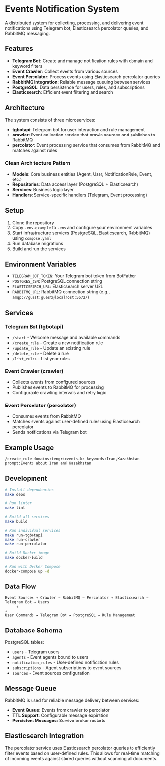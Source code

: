 # Events Notification System

A distributed system for collecting, processing, and delivering event notifications using Telegram bot, Elasticsearch percolator queries, and RabbitMQ messaging.

## Features

- **Telegram Bot**: Create and manage notification rules with domain and keyword filters
- **Event Crawler**: Collect events from various sources
- **Event Percolator**: Process events using Elasticsearch percolator queries
- **RabbitMQ Integration**: Reliable message queuing between services
- **PostgreSQL**: Data persistence for users, rules, and subscriptions
- **Elasticsearch**: Efficient event filtering and search

## Architecture

The system consists of three microservices:

- **tgbotapi**: Telegram bot for user interaction and rule management
- **crawler**: Event collection service that crawls sources and publishes to RabbitMQ
- **percolator**: Event processing service that consumes from RabbitMQ and matches against rules

### Clean Architecture Pattern

- **Models**: Core business entities (Agent, User, NotificationRule, Event, etc.)
- **Repositories**: Data access layer (PostgreSQL + Elasticsearch)
- **Services**: Business logic layer
- **Handlers**: Service-specific handlers (Telegram, Event processing)

## Setup

1. Clone the repository
2. Copy `.env.example` to `.env` and configure your environment variables
3. Start infrastructure services (PostgreSQL, Elasticsearch, RabbitMQ) using `compose.yaml`
4. Run database migrations
5. Build and run the services

## Environment Variables

- `TELEGRAM_BOT_TOKEN`: Your Telegram bot token from BotFather
- `POSTGRES_DSN`: PostgreSQL connection string
- `ELASTICSEARCH_URL`: Elasticsearch server URL
- `RABBITMQ_URL`: RabbitMQ connection string (e.g., `amqp://guest:guest@localhost:5672/`)

## Services

### Telegram Bot (tgbotapi)
- `/start` - Welcome message and available commands
- `/create_rule` - Create a new notification rule
- `/update_rule` - Update an existing rule
- `/delete_rule` - Delete a rule
- `/list_rules` - List your rules

### Event Crawler (crawler)
- Collects events from configured sources
- Publishes events to RabbitMQ for processing
- Configurable crawling intervals and retry logic

### Event Percolator (percolator)
- Consumes events from RabbitMQ
- Matches events against user-defined rules using Elasticsearch percolator
- Sends notifications via Telegram bot

## Example Usage

```
/create_rule domains:tengrievents.kz keywords:Iran,Kazakhstan prompt:Events about Iran and Kazakhstan
```

## Development

```bash
# Install dependencies
make deps

# Run linter
make lint

# Build all services
make build

# Run individual services
make run-tgbotapi
make run-crawler
make run-percolator

# Build Docker image
make docker-build

# Run with Docker Compose
docker-compose up -d
```

## Data Flow

```
Event Sources → Crawler → RabbitMQ → Percolator → Elasticsearch → Telegram Bot → Users
     ↑                                                                    ↓
User Commands → Telegram Bot → PostgreSQL → Rule Management
```

## Database Schema

PostgreSQL tables:
- `users` - Telegram users
- `agents` - Event agents bound to users
- `notification_rules` - User-defined notification rules
- `subscriptions` - Agent subscriptions to event sources
- `sources` - Event sources configuration

## Message Queue

RabbitMQ is used for reliable message delivery between services:
- **Event Queue**: Events from crawler to percolator
- **TTL Support**: Configurable message expiration
- **Persistent Messages**: Survive broker restarts

## Elasticsearch Integration

The percolator service uses Elasticsearch percolator queries to efficiently filter events based on user-defined rules. This allows for real-time matching of incoming events against stored queries without scanning all documents.